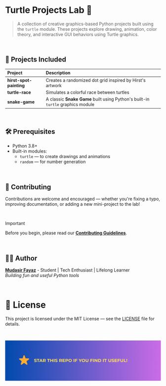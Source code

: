 # Turtle Projects Lab 🐢

> A collection of creative graphics-based Python projects built using the `turtle` module. These projects explore drawing, animation, color theory, and interactive GUI behaviors using Turtle graphics.

<br/>

## 📂 Projects Included

| Project                 | Description                                                                     |
| :---------------------- | :------------------------------------------------------------------------------ |
| **hirst-spot-painting** | Creates a randomized dot grid inspired by Hirst's artwork                       |
| **turtle-race**         | Simulates a colorful race between turtles                                       |
| **snake-game**          | A classic **Snake Game** built using Python's built-in `turtle` graphics module |

<br/>

## 🛠️ Prerequisites

- Python 3.8+
- Built-in modules:
  - `turtle` — to create drawings and animations
  - `random` — for number generation

<br/>

## 🤝 Contributing

Contributions are welcome and encouraged — whether you're fixing a typo, improving documentation, or adding a new mini-project to the lab!

<br/>

> [!IMPORTANT]
> Before you begin, please read our [**Contributing Guidelines**](/CONTRIBUTING.md).

<br/>

## 🧑‍💻 Author

**[Mudasir Fayaz](https://github.com/mudasirfayaz/)** - Student | Tech Enthusiast | Lifelong Learner<br/>
_Building fun and useful Python tools_

<br/>

# 📜 License

This project is licensed under the MIT License — see the [LICENSE](./LICENSE) file for details.

<br/>

![Star](/assets/docs/star.png)
